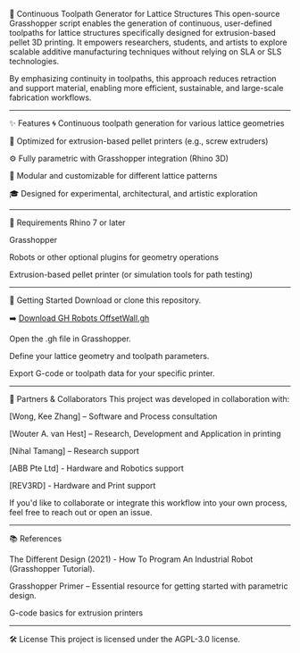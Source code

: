 🧵 Continuous Toolpath Generator for Lattice Structures
This open-source Grasshopper script enables the generation of continuous, user-defined toolpaths for lattice structures specifically designed for extrusion-based pellet 3D printing. It empowers researchers, students, and artists to explore scalable additive manufacturing techniques without relying on SLA or SLS technologies.

By emphasizing continuity in toolpaths, this approach reduces retraction and support material, enabling more efficient, sustainable, and large-scale fabrication workflows.

---

✨ Features
🌀 Continuous toolpath generation for various lattice geometries

🧱 Optimized for extrusion-based pellet printers (e.g., screw extruders)

⚙️ Fully parametric with Grasshopper integration (Rhino 3D)

🧩 Modular and customizable for different lattice patterns

🎓 Designed for experimental, architectural, and artistic exploration

---

🔧 Requirements
Rhino 7 or later

Grasshopper

Robots or other optional plugins for geometry operations

Extrusion-based pellet printer (or simulation tools for path testing)

---

🚀 Getting Started
Download or clone this repository.

➡️ [Download GH Robots OffsetWall.gh](files/GH_Robots_OffsetWall.gh)

Open the .gh file in Grasshopper.

Define your lattice geometry and toolpath parameters.

Export G-code or toolpath data for your specific printer.

---

🤝 Partners & Collaborators
This project was developed in collaboration with:

[Wong, Kee Zhang] – Software and Process consultation

[Wouter A. van Hest] – Research, Development and Application in printing

[Nihal Tamang] – Research support

[ABB Pte Ltd] - Hardware and Robotics support

[REV3RD] - Hardware and Print support

If you'd like to collaborate or integrate this workflow into your own process, feel free to reach out or open an issue.

---

📚 References


The Different Design (2021) - How To Program An Industrial Robot (Grasshopper Tutorial).

Grasshopper Primer – Essential resource for getting started with parametric design.

G-code basics for extrusion printers

---

🛠 License
This project is licensed under the AGPL-3.0 license.
